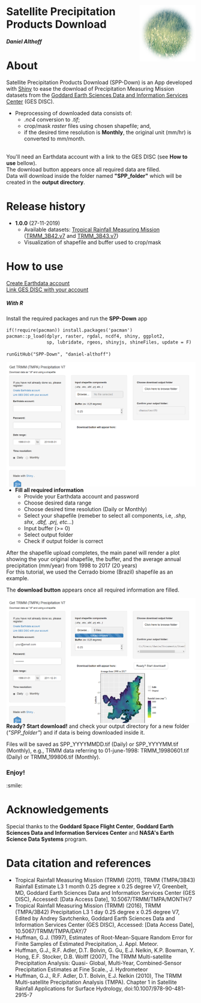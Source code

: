 <div class="fluid-row" id="header">
    <img src='./www/rain.png' height='150' width='auto' align='right'>
    <h1 class="title toc-ignore">Satellite Precipitation Products Download</h1>
    <h4 class="author"><em>Daniel Althoff</em></h4>
</div>

# About

Satellite Precipitation Products Download (SPP-Down) is an App developed with <a href='https://shiny.rstudio.com/' target='blank'>Shiny</a> to ease the download of Precipitation Measuring Mission datasets from the <a href='https://disc.gsfc.nasa.gov/datasets/' target='blank'>Goddard Earth Sciences Data and Information Services Center</a> (GES DISC).<br> 

* Preprocessing of downloaded data consists of:
    * <em>.nc4</em> conversion to <em>.tif</em>;
    * crop/mask <em>raster</em> files using chosen shapefile; and,
    * if the desired time resolution is <b>Monthly</b>, the original unit (mm/hr) is converted to mm/month.
    
<br>
You'll need an Earthdata account with a link to the GES DISC (see <b>How to use</b> bellow).<br>
The download button appears once all required data are filled.<br>
Data will download inside the folder named <b>"SPP_folder"</b> which will be created in the <b>output directory</b>.

# Release history

* <b>1.0.0</b> (27-11-2019)
    * Available datasets: <a href='https://pmm.nasa.gov/data-access/downloads/trmm' target='blank'>Tropical Rainfall Measuring Mission</a> (<a href='https://disc.gsfc.nasa.gov/datasets/TRMM_3B42_Daily_7/summary' target='blank'>TRMM_3B42.v7</a> and <a href='https://disc.gsfc.nasa.gov/datasets/TRMM_3B43_7/summary' target='blank'>TRMM_3B43.v7</a>) 
    * Visualization of shapefile and buffer used to crop/mask

# How to use

<a href='https://urs.earthdata.nasa.gov/home' target='blank'>Create Earthdata account</a><br>
<a href='https://disc.gsfc.nasa.gov/earthdata-login' target='blank'>Link GES DISC with your account</a>

<!--<h4>1. Open the <b>SPP-Down</b> app</h4>
<h6>With ShinyApp</h6>
<p>Access the <a href="https://daniel-althoff.shinyapps.io/SPP-Down/" target="blank">SPP-Down</a> app directly in shinyapps.io.</p>-->

<h5>With R</h5>
<p>Install the required packages and run the <b>SPP-Down</b> app</p>

```{r setup}
if(!require(pacman)) install.packages('pacman')
pacman::p_load(dplyr, raster, rgdal, ncdf4, shiny, ggplot2,
               sp, lubridate, rgeos, shinyjs, shineFiles, update = F)

runGitHub("SPP-Down", "daniel-althoff")
```

<img src="./misc/fig1.png"
     style="float: left; margin-right: 10px;" />

* <b>Fill all required information</b> 
    * Provide your Earthdata account and password
    * Choose desired data range
    * Choose desired time resolution (Daily or Monthly)
    * Select your shapefile (remeber to select all components, i.e, <em>.shp, shx, .dbf, .prj, etc...</em>)
    * Input buffer (>= 0)
    * Select output folder
    * Check if output folder is correct
    
<p> After the shapefile upload completes, the main panel will render a plot showing the your original shapefile, the buffer, and the average annual precipitation (mm/year) from 1998 to 2017 (20 years) <br>
    For this tutorial, we used the Cerrado biome (Brazil) shapefile as an example. </p> 
<p>The <b>download button</b> appears once all required information are filled.
  
<img src="./misc/fig2.png"
     style="float: left; margin-right: 10px;" />
     
<p><b>Ready? Start download!</b> and check your output directory for a new folder (<em>"SPP_folder"</em>) and if data is being downloaded inside it.</p>
<p> Files will be saved as SPP_YYYYMMDD.tif (Daily) or SPP_YYYYMM.tif (Monthly), e.g., TRMM data referring to 01-june-1998: TRMM_19980601.tif (Daily) or TRMM_199806.tif (Monthly).</p>

<h3>Enjoy!</h3>
:smile:

# Acknowledgements

Special thanks to the <b>Goddard Space Flight Center</b>, <b>Goddard Earth Sciences Data and Information Services Center</b> and <b>NASA's Earth Science Data Systems</b> program.

# Data citation and references

* Tropical Rainfall Measuring Mission (TRMM) (2011), TRMM (TMPA/3B43) Rainfall Estimate L3 1 month 0.25 degree x 0.25 degree V7, Greenbelt, MD, Goddard Earth Sciences Data and Information Services Center (GES DISC), Accessed: [Data Access Date], 10.5067/TRMM/TMPA/MONTH/7
* Tropical Rainfall Measuring Mission (TRMM) (2016), TRMM (TMPA/3B42) Precipitation L3 1 day 0.25 degree x 0.25 degree V7, Edited by Andrey Savtchenko, Goddard Earth Sciences Data and Information Services Center (GES DISC), Accessed: [Data Access Date], 10.5067/TRMM/TMPA/DAY/7
* Huffman, G.J. (1997), Estimates of Root-Mean-Square Random Error for Finite Samples of Estimated Precipitation, J. Appl. Meteor.
* Huffman, G.J., R.F. Adler, D.T. Bolvin, G. Gu, E.J. Nelkin, K.P. Bowman, Y. Hong, E.F. Stocker, D.B. Wolff (2007), The TRMM Multi-satellite Precipitation Analysis: Quasi- Global, Multi-Year, Combined-Sensor Precipitation Estimates at Fine Scale., J. Hydrometeor
* Huffman, G.J., R.F. Adler, D.T. Bolvin, E.J. Nelkin (2010), The TRMM Multi-satellite Precipitation Analysis (TMPA). Chapter 1 in Satellite Rainfall Applications for Surface Hydrology, doi:10.1007/978-90-481-2915-7
